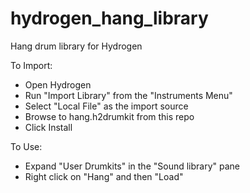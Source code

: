# hydrogen_hang_library

Hang drum library for Hydrogen

To Import:
- Open Hydrogen
- Run "Import Library" from the "Instruments Menu"
- Select "Local File" as the import source
- Browse to hang.h2drumkit from this repo
- Click Install

To Use:
- Expand "User Drumkits" in the "Sound library" pane
- Right click on "Hang" and then "Load"

